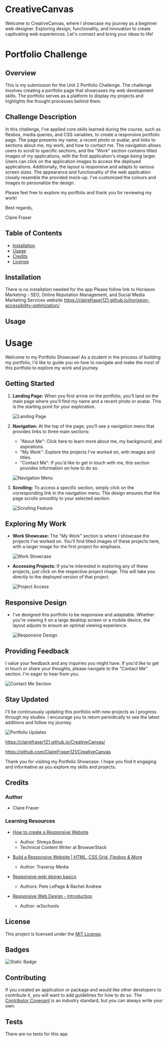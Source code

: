 # CreativeCanvas
Welcome to CreativeCanvas, where I showcase my journey as a beginner web designer. Exploring design, functionality, and innovation to create captivating web experiences. Let's connect and bring your ideas to life!

# Portfolio Challenge

## Overview

This is my submission for the Unit 2 Portfolio Challenge. The challenge involves creating a portfolio page that showcases my web development skills. The portfolio serves as a platform to display my projects and highlights the thought processes behind them.

## Challenge Description

In this challenge, I've applied core skills learned during the course, such as flexbox, media queries, and CSS variables, to create a responsive portfolio page. The page presents my name, a recent photo or avatar, and links to sections about me, my work, and how to contact me. The navigation allows users to scroll to specific sections, and the "Work" section contains titled images of my applications, with the first application's image being larger. Users can click on the application images to access the deployed applications. Additionally, the layout is responsive and adapts to various screen sizes.
The appearance and functionality of the web application closely resemble the provided mock-up. I've customized the colours and images to personalize the design.

Please feel free to explore my portfolio and thank you for reviewing my work!

Best regards,

Claire Fraser


## Table of Contents



* [Installation](#installation)
* [Usage](#usage)
* [Credits](#credits)
* [License](#license)


## Installation

There is no installation needed for the app
Please follow link to Horiseon Marketing - SEO, Online Reputation Management, and Social Media Marketing Services website
https://clairefraser121.github.io/horiseon-accessibility-optimization/

## Usage 

# Usage

Welcome to my Portfolio Showcase! As a student in the process of building my portfolio, I'd like to guide you on how to navigate and make the most of this portfolio to explore my work and journey.

## Getting Started

1. **Landing Page:** When you first arrive on the portfolio, you'll land on the main page where you'll find my name and a recent photo or avatar. This is the starting point for your exploration.

   ![Landing Page](/images/landingPage.png)

2. **Navigation:** At the top of the page, you'll see a navigation menu that provides links to three main sections:
   - "About Me": Click here to learn more about me, my background, and aspirations.
   - "My Work": Explore the projects I've worked on, with images and titles.
   - "Contact Me": If you'd like to get in touch with me, this section provides information on how to do so.

   ![Navigation Menu](/images/navURLaboutMe.png)

3. **Scrolling:** To access a specific section, simply click on the corresponding link in the navigation menu. The design ensures that the page scrolls smoothly to your selected section.

   ![Scrolling Feature](/images/navBar.png)

## Exploring My Work

- **Work Showcase:** The "My Work" section is where I showcase the projects I've worked on. You'll find titled images of these projects here, with a larger image for the first project for emphasis.

   ![Work Showcase](/images/workSection.png)

- **Accessing Projects:** If you're interested in exploring any of these projects, just click on the respective project image. This will take you directly to the deployed version of that project.

   ![Project Access](/images/my-work.png)

## Responsive Design

- I've designed this portfolio to be responsive and adaptable. Whether you're viewing it on a large desktop screen or a mobile device, the layout adjusts to ensure an optimal viewing experience.

   ![Responsive Design](/images/responsive.png)

## Providing Feedback

I value your feedback and any inquiries you might have. If you'd like to get in touch or share your thoughts, please navigate to the "Contact Me" section. I'm eager to hear from you.

   ![Contact Me Section](/images/contact.png)

## Stay Updated

I'll be continuously updating this portfolio with new projects as I progress through my studies. I encourage you to return periodically to see the latest additions and follow my journey.

   ![Portfolio Updates](/images/creativecanvas.png) 

   https://clairefraser121.github.io/CreativeCanvas/

   https://github.com/ClaireFraser121/CreativeCanvas

Thank you for visiting my Portfolio Showcase. I hope you find it engaging and informative as you explore my skills and projects.




## Credits

### Author
- Claire Fraser

### Learning Resources
- [How to create a Responsive Website](https://www.browserstack.com/guide/how-to-create-responsive-website)
   - Author: Shreya Bose
   - Technical Content Writer at BrowserStack

- [Build a Responsive Website | HTML, CSS Grid, Flexbox & More](https://www.youtube.com/watch?v=p0bGHP-PXD4)
   - Author: Traversy Media

- [Responsive web design basics](https://web.dev/articles/responsive-web-design-basics)
   - Authors: Pete LePage & Rachel Andrew

- [Responsive Web Design - Introduction](https://www.w3schools.com/css/css_rwd_intro.asp)
   - Author: w3schools



## License

This project is licensed under the [MIT License](LICENSE).





## Badges

![Static Badge](https://img.shields.io/badge/License-MIT-brightgreen)



## Contributing

If you created an application or package and would like other developers to contribute it, you will want to add guidelines for how to do so. The [Contributor Covenant](https://www.contributor-covenant.org/) is an industry standard, but you can always write your own.

## Tests

There are no tests for this app






[def]: LICENSE